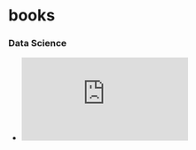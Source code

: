 # books

<h3>Data Science</h3>

+ ![Probability for data science](https://github.com/thusspokedata/books/blob/main/probability-for-data-science.pdf)
